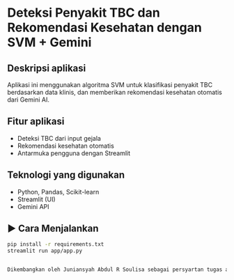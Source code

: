 # Deteksi Penyakit TBC dan Rekomendasi Kesehatan dengan SVM + Gemini

## Deskripsi aplikasi
Aplikasi ini menggunakan algoritma SVM untuk klasifikasi penyakit TBC berdasarkan data klinis, dan memberikan rekomendasi kesehatan otomatis dari Gemini AI.

## Fitur aplikasi
- Deteksi TBC dari input gejala
- Rekomendasi kesehatan otomatis
- Antarmuka pengguna dengan Streamlit

## Teknologi yang digunakan
- Python, Pandas, Scikit-learn
- Streamlit (UI)
- Gemini API

## ▶️ Cara Menjalankan
```bash
pip install -r requirements.txt
streamlit run app/app.py


Dikembangkan oleh Juniansyah Abdul R Soulisa sebagai persyartan tugas akhir ITB - STIKOM Ambon.